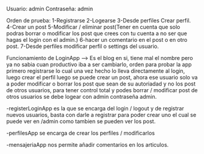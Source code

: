 

Usuario: admin Contraseña: admin

Orden de prueba: 
1-Registrarse
2-Logearse
3-Desde perfiles Crear perfil.
4-Crear un post
5-Modificar / eliminar post(Tener en cuenta que solo podras borrar o modificar los post que crees con tu cuenta a no ser que hagas el login con el admin.)
6-hacer un comentario en el post o en otro post.
7-Desde perfiles modificar perfil o settings del usuario.










Funcionamiento de LoginApp --> Es el blog en si, tiene mal el nombre pero ya no sabia cuan productivo iba a ser cambiarlo, orden para probar la app primero registrarse lo cual una vez hecho lo lleva directamente al login, luego crear el perfil luego se puede crear un post, ahora ese usuario solo va a poder modificar o borrar los post que sean de su autoriadad y no los post de otros usuarios, para tener control total y podes borrar / modificar post de otros usuarios se debe logear con admin contraseña admin.

-registerLoginApp es la que se encarga del login / logout y de registrar nuevos usuarios, basta con darle a registrar para poder crear uno el cual se puede ver en /admin como tambien se pueden ver los post.

-perfilesApp se encarga de crear los perfiles / modificarlos

-mensajeriaApp nos permite añadir comentarios en los articulos.
